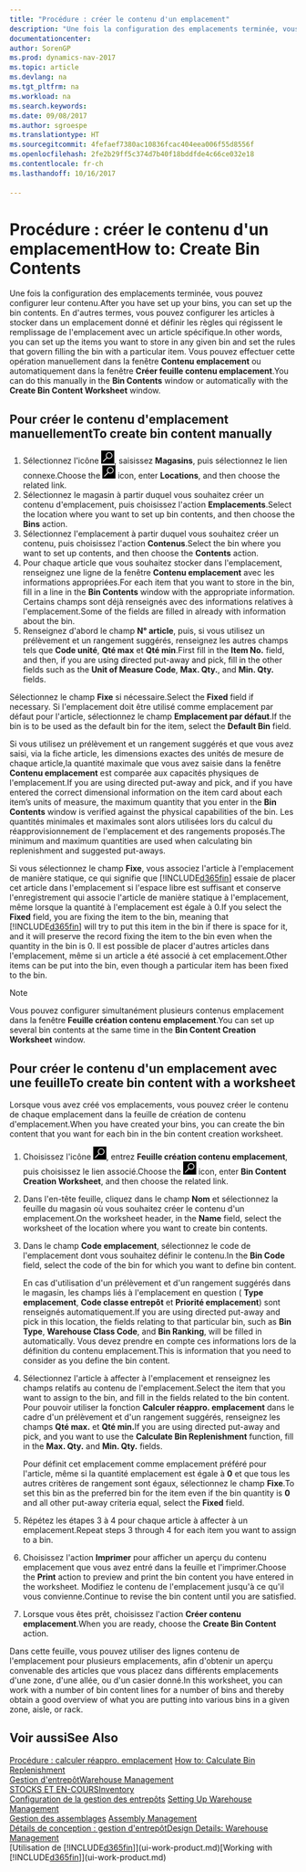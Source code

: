 ```yaml
---
title: "Procédure : créer le contenu d'un emplacement"
description: "Une fois la configuration des emplacements terminée, vous pouvez configurer leur contenu. En d'autres termes, vous pouvez configurer les articles à stocker dans un emplacement donné et définir les règles qui régissent le remplissage de l'emplacement avec un article spécifique."
documentationcenter: 
author: SorenGP
ms.prod: dynamics-nav-2017
ms.topic: article
ms.devlang: na
ms.tgt_pltfrm: na
ms.workload: na
ms.search.keywords: 
ms.date: 09/08/2017
ms.author: sgroespe
ms.translationtype: HT
ms.sourcegitcommit: 4fefaef7380ac10836fcac404eea006f55d8556f
ms.openlocfilehash: 2fe2b29ff5c374d7b40f18bddfde4c66ce032e18
ms.contentlocale: fr-ch
ms.lasthandoff: 10/16/2017

---
```

# <a name="how-to-create-bin-contents"></a><span data-ttu-id="0ce9d-104">Procédure : créer le contenu d'un emplacement</span><span class="sxs-lookup"><span data-stu-id="0ce9d-104">How to: Create Bin Contents</span></span>
<span data-ttu-id="0ce9d-105">Une fois la configuration des emplacements terminée, vous pouvez configurer leur contenu.</span><span class="sxs-lookup"><span data-stu-id="0ce9d-105">After you have set up your bins, you can set up the bin contents.</span></span> <span data-ttu-id="0ce9d-106">En d'autres termes, vous pouvez configurer les articles à stocker dans un emplacement donné et définir les règles qui régissent le remplissage de l'emplacement avec un article spécifique.</span><span class="sxs-lookup"><span data-stu-id="0ce9d-106">In other words, you can set up the items you want to store in any given bin and set the rules that govern filling the bin with a particular item.</span></span> <span data-ttu-id="0ce9d-107">Vous pouvez effectuer cette opération manuellement dans la fenêtre **Contenu emplacement** ou automatiquement dans la fenêtre **Créer feuille contenu emplacement**.</span><span class="sxs-lookup"><span data-stu-id="0ce9d-107">You can do this manually in the **Bin Contents** window or automatically with the **Create Bin Content Worksheet** window.</span></span>

## <a name="to-create-bin-content-manually"></a><span data-ttu-id="0ce9d-108">Pour créer le contenu d'emplacement manuellement</span><span class="sxs-lookup"><span data-stu-id="0ce9d-108">To create bin content manually</span></span>  
1.  <span data-ttu-id="0ce9d-109">Sélectionnez l'icône ![Page ou état pour la recherche](media/ui-search/search_small.png "Page ou état pour la recherche"), saisissez **Magasins**, puis sélectionnez le lien connexe.</span><span class="sxs-lookup"><span data-stu-id="0ce9d-109">Choose the ![Search for Page or Report](media/ui-search/search_small.png "Search for Page or Report icon") icon, enter **Locations**, and then choose the related link.</span></span>  
2.  <span data-ttu-id="0ce9d-110">Sélectionnez le magasin à partir duquel vous souhaitez créer un contenu d'emplacement, puis choisissez l'action **Emplacements**.</span><span class="sxs-lookup"><span data-stu-id="0ce9d-110">Select the location where you want to set up bin contents,  and then choose the **Bins** action.</span></span>  
3.  <span data-ttu-id="0ce9d-111">Sélectionnez l'emplacement à partir duquel vous souhaitez créer un contenu, puis choisissez l'action **Contenus**.</span><span class="sxs-lookup"><span data-stu-id="0ce9d-111">Select the bin where you want to set up contents, and then choose the **Contents** action.</span></span>  
4.  <span data-ttu-id="0ce9d-112">Pour chaque article que vous souhaitez stocker dans l'emplacement, renseignez une ligne de la fenêtre **Contenu emplacement** avec les informations appropriées.</span><span class="sxs-lookup"><span data-stu-id="0ce9d-112">For each item that you want to store in the bin, fill in a line in the **Bin Contents** window with the appropriate information.</span></span> <span data-ttu-id="0ce9d-113">Certains champs sont déjà renseignés avec des informations relatives à l'emplacement.</span><span class="sxs-lookup"><span data-stu-id="0ce9d-113">Some of the fields are filled in already with information about the bin.</span></span>  
5.  <span data-ttu-id="0ce9d-114">Renseignez d'abord le champ **N° article**, puis, si vous utilisez un prélèvement et un rangement suggérés, renseignez les autres champs tels que **Code unité**, **Qté max** et **Qté min**.</span><span class="sxs-lookup"><span data-stu-id="0ce9d-114">First fill in the **Item No.** field, and then, if you are using directed put-away and pick, fill in the other fields such as the **Unit of Measure Code**, **Max. Qty.**, and **Min. Qty.** fields.</span></span>  

<span data-ttu-id="0ce9d-115">Sélectionnez le champ **Fixe** si nécessaire.</span><span class="sxs-lookup"><span data-stu-id="0ce9d-115">Select the **Fixed** field if necessary.</span></span> <span data-ttu-id="0ce9d-116">Si l'emplacement doit être utilisé comme emplacement par défaut pour l'article, sélectionnez le champ **Emplacement par défaut**.</span><span class="sxs-lookup"><span data-stu-id="0ce9d-116">If the bin is to be used as the default bin for the item, select the **Default Bin** field.</span></span>  

<span data-ttu-id="0ce9d-117">Si vous utilisez un prélèvement et un rangement suggérés et que vous avez saisi, via la fiche article, les dimensions exactes des unités de mesure de chaque article,la quantité maximale que vous avez saisie dans la fenêtre **Contenu emplacement** est comparée aux capacités physiques de l'emplacement.</span><span class="sxs-lookup"><span data-stu-id="0ce9d-117">If you are using directed put-away and pick, and if you have entered the correct dimensional information on the item card about each item’s units of measure, the maximum quantity that you enter in the **Bin Contents** window is verified against the physical capabilities of the bin.</span></span> <span data-ttu-id="0ce9d-118">Les quantités minimales et maximales sont alors utilisées lors du calcul du réapprovisionnement de l'emplacement et des rangements proposés.</span><span class="sxs-lookup"><span data-stu-id="0ce9d-118">The minimum and maximum quantities are used when calculating bin replenishment and suggested put-aways.</span></span>  

<span data-ttu-id="0ce9d-119">Si vous sélectionnez le champ **Fixe**, vous associez l'article à l'emplacement de manière statique, ce qui signifie que [!INCLUDE[d365fin](includes/d365fin_md.md)] essaie de placer cet article dans l'emplacement si l'espace libre est suffisant et conserve l'enregistrement qui associe l'article de manière statique à l'emplacement, même lorsque la quantité à l'emplacement est égale à 0.</span><span class="sxs-lookup"><span data-stu-id="0ce9d-119">If you select the **Fixed** field, you are fixing the item to the bin, meaning that [!INCLUDE[d365fin](includes/d365fin_md.md)] will try to put this item in the bin if there is space for it, and it will preserve the record fixing the item to the bin even when the quantity in the bin is 0.</span></span> <span data-ttu-id="0ce9d-120">Il est possible de placer d'autres articles dans l'emplacement, même si un article a été associé à cet emplacement.</span><span class="sxs-lookup"><span data-stu-id="0ce9d-120">Other items can be put into the bin, even though a particular item has been fixed to the bin.</span></span>  

> [!NOTE]  
>  <span data-ttu-id="0ce9d-121">Vous pouvez configurer simultanément plusieurs contenus emplacement dans la fenêtre **Feuille création contenu emplacement**.</span><span class="sxs-lookup"><span data-stu-id="0ce9d-121">You can set up several bin contents at the same time in the **Bin Content Creation Worksheet** window.</span></span>  

## <a name="to-create-bin-content-with-a-worksheet"></a><span data-ttu-id="0ce9d-122">Pour créer le contenu d'un emplacement avec une feuille</span><span class="sxs-lookup"><span data-stu-id="0ce9d-122">To create bin content with a worksheet</span></span>  
<span data-ttu-id="0ce9d-123">Lorsque vous avez créé vos emplacements, vous pouvez créer le contenu de chaque emplacement dans la feuille de création de contenu d'emplacement.</span><span class="sxs-lookup"><span data-stu-id="0ce9d-123">When you have created your bins, you can create the bin content that you want for each bin in the bin content creation worksheet.</span></span>

1.  <span data-ttu-id="0ce9d-124">Choisissez l'icône ![Page ou état pour la recherche](media/ui-search/search_small.png "Page ou état pour la recherche"), entrez **Feuille création contenu emplacement**, puis choisissez le lien associé.</span><span class="sxs-lookup"><span data-stu-id="0ce9d-124">Choose the ![Search for Page or Report](media/ui-search/search_small.png "Search for Page or Report icon") icon, enter **Bin Content Creation Worksheet**, and then choose the related link.</span></span>  
2.  <span data-ttu-id="0ce9d-125">Dans l'en-tête feuille, cliquez dans le champ **Nom** et sélectionnez la feuille du magasin où vous souhaitez créer le contenu d'un emplacement.</span><span class="sxs-lookup"><span data-stu-id="0ce9d-125">On the worksheet header, in the **Name** field, select the worksheet of the location where you want to create bin contents.</span></span>  
3.  <span data-ttu-id="0ce9d-126">Dans le champ **Code emplacement**, sélectionnez le code de l'emplacement dont vous souhaitez définir le contenu.</span><span class="sxs-lookup"><span data-stu-id="0ce9d-126">In the **Bin Code** field, select the code of the bin for which you want to define bin content.</span></span>   

    <span data-ttu-id="0ce9d-127">En cas d'utilisation d'un prélèvement et d'un rangement suggérés dans le magasin, les champs liés à l'emplacement en question ( **Type emplacement**, **Code classe entrepôt** et **Priorité emplacement**) sont renseignés automatiquement.</span><span class="sxs-lookup"><span data-stu-id="0ce9d-127">If you are using directed put-away and pick in this location, the fields relating to that particular bin, such as **Bin Type**, **Warehouse Class Code**, and **Bin Ranking**, will be filled in automatically.</span></span> <span data-ttu-id="0ce9d-128">Vous devez prendre en compte ces informations lors de la définition du contenu emplacement.</span><span class="sxs-lookup"><span data-stu-id="0ce9d-128">This is information that you need to consider as you define the bin content.</span></span>  
4.  <span data-ttu-id="0ce9d-129">Sélectionnez l'article à affecter à l'emplacement et renseignez les champs relatifs au contenu de l'emplacement.</span><span class="sxs-lookup"><span data-stu-id="0ce9d-129">Select the item that you want to assign to the bin, and fill in the fields related to the bin content.</span></span> <span data-ttu-id="0ce9d-130">Pour pouvoir utiliser la fonction **Calculer réappro. emplacement** dans le cadre d'un prélèvement et d'un rangement suggérés, renseignez les champs **Qté max.** et **Qté min.**</span><span class="sxs-lookup"><span data-stu-id="0ce9d-130">If you are using directed put-away and pick, and you want to use the **Calculate Bin Replenishment** function, fill in the **Max. Qty.** and **Min. Qty.** fields.</span></span>  

    <span data-ttu-id="0ce9d-131">Pour définit cet emplacement comme emplacement préféré pour l'article, même si la quantité emplacement est égale à **0** et que tous les autres critères de rangement sont égaux, sélectionnez le champ **Fixe**.</span><span class="sxs-lookup"><span data-stu-id="0ce9d-131">To set this bin as the preferred bin for the item even if the bin quantity is **0** and all other put-away criteria equal, select the **Fixed** field.</span></span>  
5.  <span data-ttu-id="0ce9d-132">Répétez les étapes 3 à 4 pour chaque article à affecter à un emplacement.</span><span class="sxs-lookup"><span data-stu-id="0ce9d-132">Repeat steps 3 through 4 for each item you want to assign to a bin.</span></span>  
6.  <span data-ttu-id="0ce9d-133">Choisissez l'action **Imprimer** pour afficher un aperçu du contenu emplacement que vous avez entré dans la feuille et l'imprimer.</span><span class="sxs-lookup"><span data-stu-id="0ce9d-133">Choose the **Print** action to preview and print the bin content you have entered in the worksheet.</span></span> <span data-ttu-id="0ce9d-134">Modifiez le contenu de l'emplacement jusqu'à ce qu'il vous convienne.</span><span class="sxs-lookup"><span data-stu-id="0ce9d-134">Continue to revise the bin content until you are satisfied.</span></span>  
7.  <span data-ttu-id="0ce9d-135">Lorsque vous êtes prêt, choisissez l'action **Créer contenu emplacement**.</span><span class="sxs-lookup"><span data-stu-id="0ce9d-135">When you are ready, choose the **Create Bin Content** action.</span></span>  

<span data-ttu-id="0ce9d-136">Dans cette feuille, vous pouvez utiliser des lignes contenu de l'emplacement pour plusieurs emplacements, afin d'obtenir un aperçu convenable des articles que vous placez dans différents emplacements d'une zone, d'une allée, ou d'un casier donné.</span><span class="sxs-lookup"><span data-stu-id="0ce9d-136">In this worksheet, you can work with a number of bin content lines for a number of bins and thereby obtain a good overview of what you are putting into various bins in a given zone, aisle, or rack.</span></span>  

## <a name="see-also"></a><span data-ttu-id="0ce9d-137">Voir aussi</span><span class="sxs-lookup"><span data-stu-id="0ce9d-137">See Also</span></span>
<span data-ttu-id="0ce9d-138">[Procédure : calculer réappro. emplacement](warehouse-how-to-calculate-bin-replenishment.md)  </span><span class="sxs-lookup"><span data-stu-id="0ce9d-138">[How to: Calculate Bin Replenishment](warehouse-how-to-calculate-bin-replenishment.md)  </span></span>  
[<span data-ttu-id="0ce9d-139">Gestion d'entrepôt</span><span class="sxs-lookup"><span data-stu-id="0ce9d-139">Warehouse Management</span></span>](warehouse-manage-warehouse.md)  
[<span data-ttu-id="0ce9d-140">STOCKS ET EN-COURS</span><span class="sxs-lookup"><span data-stu-id="0ce9d-140">Inventory</span></span>](inventory-manage-inventory.md)  
<span data-ttu-id="0ce9d-141">[Configuration de la gestion des entrepôts](warehouse-setup-warehouse.md)   </span><span class="sxs-lookup"><span data-stu-id="0ce9d-141">[Setting Up Warehouse Management](warehouse-setup-warehouse.md)   </span></span>  
<span data-ttu-id="0ce9d-142">[Gestion des assemblages](assembly-assemble-items.md)  </span><span class="sxs-lookup"><span data-stu-id="0ce9d-142">[Assembly Management](assembly-assemble-items.md)  </span></span>  
[<span data-ttu-id="0ce9d-143">Détails de conception : gestion d'entrepôt</span><span class="sxs-lookup"><span data-stu-id="0ce9d-143">Design Details: Warehouse Management</span></span>](design-details-warehouse-management.md)  
<span data-ttu-id="0ce9d-144">[Utilisation de [!INCLUDE[d365fin](includes/d365fin_md.md)]](ui-work-product.md)</span><span class="sxs-lookup"><span data-stu-id="0ce9d-144">[Working with [!INCLUDE[d365fin](includes/d365fin_md.md)]](ui-work-product.md)</span></span>

